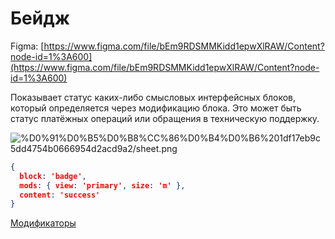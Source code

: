# Бейдж

Figma: [https://www.figma.com/file/bEm9RDSMMKidd1epwXlRAW/Content?node-id=1%3A600](https://www.figma.com/file/bEm9RDSMMKidd1epwXlRAW/Content?node-id=1%3A600)

Показывает статус каких-либо смысловых интерфейсных блоков, который определяется через модификацию блока. Это может быть статус платёжных операций или обращения в техническую поддержку.

![%D0%91%D0%B5%D0%B8%CC%86%D0%B4%D0%B6%201df17eb9c5dd4754b0666954d2acd9a2/sheet.png](%D0%91%D0%B5%D0%B8%CC%86%D0%B4%D0%B6%201df17eb9c5dd4754b0666954d2acd9a2/sheet.png)

```json
{
  block: 'badge',
  mods: { view: 'primary', size: 'm' },
  content: 'success'
}
```

[Модификаторы](%D0%91%D0%B5%D0%B8%CC%86%D0%B4%D0%B6%201df17eb9c5dd4754b0666954d2acd9a2/%D0%9C%D0%BE%D0%B4%D0%B8%D1%84%D0%B8%D0%BA%D0%B0%D1%82%D0%BE%D1%80%D1%8B%20cb98020f6a3246ab97aab2018e29634f.csv)